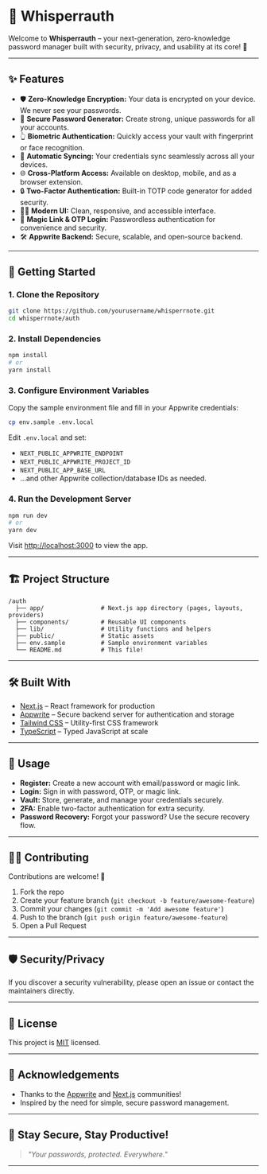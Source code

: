 # 🔐 Whisperrauth

Welcome to **Whisperrauth** – your next-generation, zero-knowledge password manager built with security, privacy, and usability at its core! 🚀

---

## ✨ Features

- 🛡️ **Zero-Knowledge Encryption:** Your data is encrypted on your device. We never see your passwords.
- 🔑 **Secure Password Generator:** Create strong, unique passwords for all your accounts.
- 👆 **Biometric Authentication:** Quickly access your vault with fingerprint or face recognition.
- 🔄 **Automatic Syncing:** Your credentials sync seamlessly across all your devices.
- 🌐 **Cross-Platform Access:** Available on desktop, mobile, and as a browser extension.
- 🔒 **Two-Factor Authentication:** Built-in TOTP code generator for added security.
- 🧑‍💻 **Modern UI:** Clean, responsive, and accessible interface.
- 📨 **Magic Link & OTP Login:** Passwordless authentication for convenience and security.
- 🛠️ **Appwrite Backend:** Secure, scalable, and open-source backend.

---

## 🚀 Getting Started

### 1. Clone the Repository

```bash
git clone https://github.com/yourusername/whisperrnote.git
cd whisperrnote/auth
```

### 2. Install Dependencies

```bash
npm install
# or
yarn install
```

### 3. Configure Environment Variables

Copy the sample environment file and fill in your Appwrite credentials:

```bash
cp env.sample .env.local
```

Edit `.env.local` and set:

- `NEXT_PUBLIC_APPWRITE_ENDPOINT`
- `NEXT_PUBLIC_APPWRITE_PROJECT_ID`
- `NEXT_PUBLIC_APP_BASE_URL`
- ...and other Appwrite collection/database IDs as needed.

### 4. Run the Development Server

```bash
npm run dev
# or
yarn dev
```

Visit [http://localhost:3000](http://localhost:3000) to view the app.

---

## 🏗️ Project Structure

```
/auth
  ├── app/                # Next.js app directory (pages, layouts, providers)
  ├── components/         # Reusable UI components
  ├── lib/                # Utility functions and helpers
  ├── public/             # Static assets
  ├── env.sample          # Sample environment variables
  └── README.md           # This file!
```

---

## 🛠️ Built With

- [Next.js](https://nextjs.org/) – React framework for production
- [Appwrite](https://appwrite.io/) – Secure backend server for authentication and storage
- [Tailwind CSS](https://tailwindcss.com/) – Utility-first CSS framework
- [TypeScript](https://www.typescriptlang.org/) – Typed JavaScript at scale

---

## 📝 Usage

- **Register:** Create a new account with email/password or magic link.
- **Login:** Sign in with password, OTP, or magic link.
- **Vault:** Store, generate, and manage your credentials securely.
- **2FA:** Enable two-factor authentication for extra security.
- **Password Recovery:** Forgot your password? Use the secure recovery flow.

---

## 🧑‍💻 Contributing

Contributions are welcome! 🎉

1. Fork the repo
2. Create your feature branch (`git checkout -b feature/awesome-feature`)
3. Commit your changes (`git commit -m 'Add awesome feature'`)
4. Push to the branch (`git push origin feature/awesome-feature`)
5. Open a Pull Request

---

## 🛡️ Security/Privacy

If you discover a security vulnerability, please open an issue or contact the maintainers directly.

---

## 📄 License

This project is [MIT](LICENSE) licensed.

---

## 🙏 Acknowledgements

- Thanks to the [Appwrite](https://appwrite.io/) and [Next.js](https://nextjs.org/) communities!
- Inspired by the need for simple, secure password management.

---

## 🌟 Stay Secure, Stay Productive!

> _"Your passwords, protected. Everywhere."_

---
